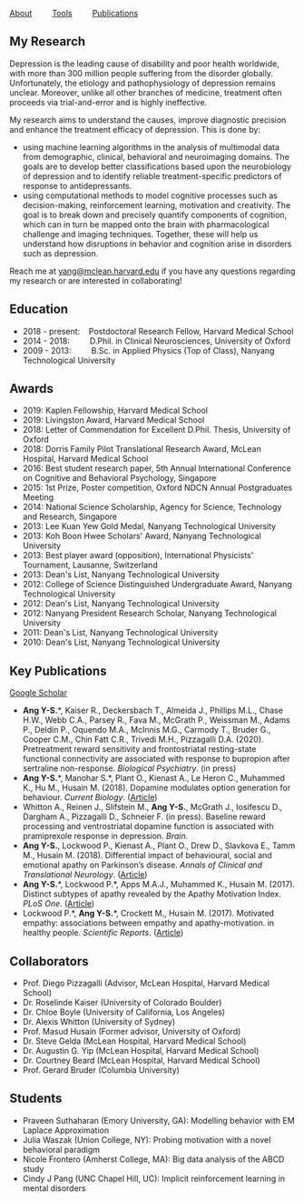 [About](/index.md) &nbsp;&nbsp;&nbsp;&nbsp;&nbsp;&nbsp;&nbsp; [Tools](/tools.md) &nbsp;&nbsp;&nbsp;&nbsp;&nbsp;&nbsp;&nbsp; [Publications](/publications.md)

## My Research
Depression is the leading cause of disability and poor health worldwide, with more than 300 million people suffering from the disorder globally. Unfortunately, the etiology and pathophysiology of depression remains unclear. Moreover, unlike all other branches of medicine, treatment often proceeds via trial-and-error and is highly ineffective. 

My research aims to understand the causes, improve diagnostic precision and enhance the treatment efficacy of depression. This is done by:
* using machine learning algorithms in the analysis of multimodal data from demographic, clinical, behavioral and neuroimaging domains. The goals are to develop better classifications based upon the neurobiology of depression and to identify reliable treatment-specific predictors of response to antidepressants.  
* using computational methods to model cognitive processes such as decision-making, reinforcement learning, motivation and creativity. The goal is to break down and precisely quantify components of cognition, which can in turn be mapped onto the brain with pharmacological challenge and imaging techniques. Together, these will help us understand how disruptions in behavior and cognition arise in disorders such as depression.   

Reach me at yang@mclean.harvard.edu if you have any questions regarding my research or are interested in collaborating!

## Education
* 2018 - present: &nbsp;&nbsp;    Postdoctoral Research Fellow, Harvard Medical School
* 2014 - 2018: &nbsp;&nbsp;&nbsp;&nbsp;&nbsp;&nbsp;&nbsp; D.Phil. in Clinical Neurosciences, University of Oxford 
* 2009 - 2013: &nbsp;&nbsp;&nbsp;&nbsp;&nbsp;&nbsp;&nbsp; B.Sc. in Applied Physics (Top of Class), Nanyang Technological                                                                             University

## Awards
* 2019: Kaplen Fellowship, Harvard Medical School 
* 2019: Livingston Award, Harvard Medical School
* 2018: Letter of Commendation for Excellent D.Phil. Thesis, University of Oxford
* 2018: Dorris Family Pilot Translational Research Award, McLean Hospital, Harvard Medical School
* 2016: Best student research paper, 5th Annual International Conference on Cognitive and Behavioral Psychology, Singapore
* 2015: 1st Prize, Poster competition, Oxford NDCN Annual Postgraduates Meeting
* 2014: National Science Scholarship, Agency for Science, Technology and Research, Singapore
* 2013: Lee Kuan Yew Gold Medal, Nanyang Technological University
* 2013: Koh Boon Hwee Scholars' Award, Nanyang Technological University
* 2013: Best player award (opposition), International Physicists' Tournament, Lausanne, Switzerland
* 2013: Dean's List, Nanyang Technological University
* 2012: College of Science Distinguished Undergraduate Award, Nanyang Technological University
* 2012: Dean's List, Nanyang Technological University
* 2012: Nanyang President Research Scholar, Nanyang Technological University
* 2011: Dean's List, Nanyang Technological University
* 2010: Dean's List, Nanyang Technological University

## Key Publications
[Google Scholar](https://scholar.google.co.uk/citations?user=jP_vtYMAAAAJ&hl=en)
* <b>Ang Y-S.</b>\*, Kaiser R., Deckersbach T., Almeida J., Phillips M.L., Chase H.W., Webb C.A., Parsey R., Fava M., McGrath P., Weissman M., Adams P., Deldin P., Oquendo M.A., McInnis M.G., Carmody T., Bruder G., Cooper C.M., Chin Fatt C.R., Trivedi M.H., Pizzagalli D.A. (2020). Pretreatment reward sensitivity and frontostriatal resting-state functional connectivity are associated with response to bupropion after sertraline non-response. <i>Biological Psychiatry</i>. (in press)
* <b>Ang Y-S.</b>\*, Manohar S.\*, Plant O., Kienast A., Le Heron C., Muhammed K., Hu M., Husain M. (2018). Dopamine modulates option generation for behaviour. <i>Current Biology</i>. ([Article](https://www.cell.com/current-biology/fulltext/S0960-9822(18)30427-5))
* Whitton A., Reinen J., Slifstein M., <b>Ang Y-S.</b>, McGrath J., Iosifescu D., Dargham A., Pizzagalli D., Schneier F. (in press). Baseline reward processing and ventrostriatal dopamine function is associated with pramiprexole response in depression. <i>Brain</i>. 
* <b>Ang Y-S.</b>, Lockwood P., Kienast A., Plant O., Drew D., Slavkova E., Tamm M., Husain M. (2018). Differential impact of behavioural, social and emotional apathy on Parkinson’s disease. <i>Annals of Clinical and Translational Neurology</i>. ([Article](https://onlinelibrary.wiley.com/doi/epdf/10.1002/acn3.626))
* <b>Ang Y-S.</b>\*, Lockwood P.\*, Apps M.A.J., Muhammed K., Husain M. (2017). Distinct subtypes of apathy revealed by the Apathy Motivation Index. <i>PLoS One</i>. ([Article](https://journals.plos.org/plosone/article?id=10.1371/journal.pone.0169938))
* Lockwood P.\*, <b>Ang Y-S.</b>\*, Crockett M., Husain M. (2017). Motivated empathy: associations between empathy and apathy-motivation. in healthy people. <i>Scientific Reports</i>. ([Article](https://www.nature.com/articles/s41598-017-17415-w))

## Collaborators
* Prof. Diego Pizzagalli (Advisor, McLean Hospital, Harvard Medical School)
* Dr. Roselinde Kaiser (University of Colorado Boulder)
* Dr. Chloe Boyle (University of California, Los Angeles)
* Dr. Alexis Whitton (University of Sydney)
* Prof. Masud Husain (Former advisor, University of Oxford)
* Dr. Steve Gelda (McLean Hospital, Harvard Medical School)
* Dr. Augustin G. Yip (McLean Hospital, Harvard Medical School)
* Dr. Courtney Beard (McLean Hospital, Harvard Medical School)
* Prof. Gerard Bruder (Columbia University)

## Students
* Praveen Suthaharan (Emory University, GA): Modelling behavior with EM Laplace Approximation 
* Julia Waszak (Union College, NY): Probing motivation with a novel behavioral paradigm
* Nicole Frontero (Amherst College, MA): Big data analysis of the ABCD study
* Cindy J Pang (UNC Chapel Hill, UC): Implicit reinforcement learning in mental disorders

